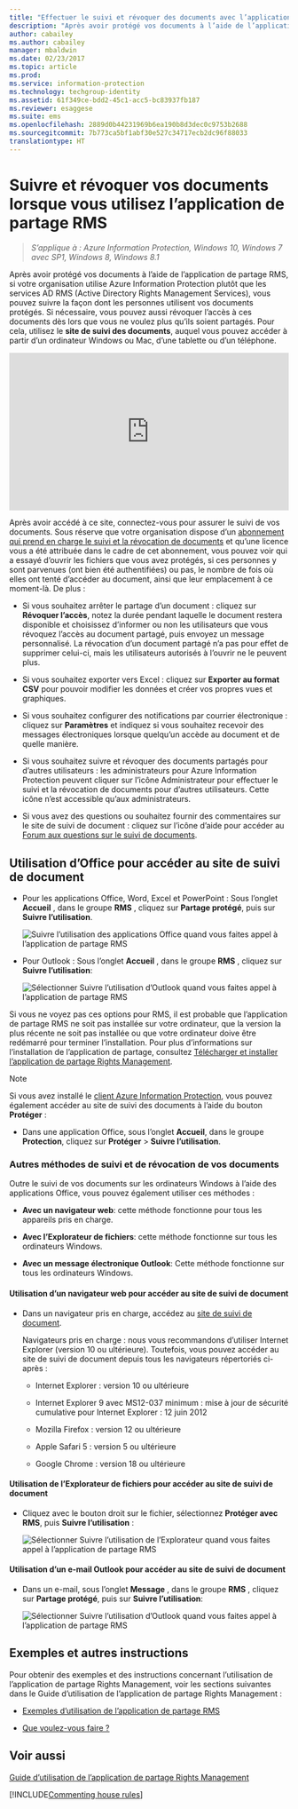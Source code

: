 ```yaml
---
title: "Effectuer le suivi et révoquer des documents avec l’application de partage RMS - AIP"
description: "Après avoir protégé vos documents à l’aide de l’application de partage RMS, vous pouvez voir comment les personnes utilisent vos documents protégés. Si nécessaire, vous pouvez aussi révoquer l’accès à ces documents dès lors que vous ne voulez plus qu’ils soient partagés."
author: cabailey
ms.author: cabailey
manager: mbaldwin
ms.date: 02/23/2017
ms.topic: article
ms.prod: 
ms.service: information-protection
ms.technology: techgroup-identity
ms.assetid: 61f349ce-bdd2-45c1-acc5-bc83937fb187
ms.reviewer: esaggese
ms.suite: ems
ms.openlocfilehash: 2889d0b44231969b6ea190b8d3dec0c9753b2688
ms.sourcegitcommit: 7b773ca5bf1abf30e527c34717ecb2dc96f88033
translationtype: HT
---
```

# <a name="track-and-revoke-your-documents-when-you-use-the-rms-sharing-application"></a>Suivre et révoquer vos documents lorsque vous utilisez l’application de partage RMS

>*S’applique à : Azure Information Protection, Windows 10, Windows 7 avec SP1, Windows 8, Windows 8.1*

Après avoir protégé vos documents à l’aide de l’application de partage RMS, si votre organisation utilise Azure Information Protection plutôt que les services AD RMS (Active Directory Rights Management Services), vous pouvez suivre la façon dont les personnes utilisent vos documents protégés. Si nécessaire, vous pouvez aussi révoquer l’accès à ces documents dès lors que vous ne voulez plus qu’ils soient partagés. Pour cela, utilisez le **site de suivi des documents**, auquel vous pouvez accéder à partir d’un ordinateur Windows ou Mac, d’une tablette ou d’un téléphone.

<div style="padding-top: 56.25%; position: relative; width: 100%;">
<iframe style="position: absolute;top: 0;left: 0;right: 0;bottom: 0;" width="100%" height="100%" src="https://channel9.msdn.com/Series/Information-Protection/Azure-RMS-Document-Tracking-and-Revocation/player" frameborder="0" allowfullscreen></iframe>
</div>

Après avoir accédé à ce site, connectez-vous pour assurer le suivi de vos documents. Sous réserve que votre organisation dispose d’un [abonnement qui prend en charge le suivi et la révocation de documents](https://www.microsoft.com/cloud-platform/azure-information-protection-features) et qu’une licence vous a été attribuée dans le cadre de cet abonnement, vous pouvez voir qui a essayé d’ouvrir les fichiers que vous avez protégés, si ces personnes y sont parvenues (ont bien été authentifiées) ou pas, le nombre de fois où elles ont tenté d’accéder au document, ainsi que leur emplacement à ce moment-là. De plus :

-   Si vous souhaitez arrêter le partage d’un document : cliquez sur **Révoquer l’accès**, notez la durée pendant laquelle le document restera disponible et choisissez d’informer ou non les utilisateurs que vous révoquez l’accès au document partagé, puis envoyez un message personnalisé. La révocation d’un document partagé n’a pas pour effet de supprimer celui-ci, mais les utilisateurs autorisés à l’ouvrir ne le peuvent plus.

-   Si vous souhaitez exporter vers Excel : cliquez sur **Exporter au format CSV** pour pouvoir modifier les données et créer vos propres vues et graphiques.

-   Si vous souhaitez configurer des notifications par courrier électronique : cliquez sur **Paramètres** et indiquez si vous souhaitez recevoir des messages électroniques lorsque quelqu’un accède au document et de quelle manière.

- Si vous souhaitez suivre et révoquer des documents partagés pour d’autres utilisateurs : les administrateurs pour Azure Information Protection peuvent cliquer sur l’icône Administrateur pour effectuer le suivi et la révocation de documents pour d’autres utilisateurs. Cette icône n’est accessible qu’aux administrateurs.

-   Si vous avez des questions ou souhaitez fournir des commentaires sur le site de suivi de document : cliquez sur l’icône d’aide pour accéder au [Forum aux questions sur le suivi de documents](http://go.microsoft.com/fwlink/?LinkId=523977).

## <a name="using-office-to-access-the-document-tracking-site"></a>Utilisation d’Office pour accéder au site de suivi de document

-   Pour les applications Office, Word, Excel et PowerPoint : Sous l’onglet **Accueil** , dans le groupe **RMS** , cliquez sur **Partage protégé**, puis sur **Suivre l’utilisation**.

    ![Suivre l’utilisation des applications Office quand vous faites appel à l’application de partage RMS ](../media/ADRMS_MSRMSApp_OfficeToolbarTrackUsage.png)

-   Pour Outlook : Sous l’onglet **Accueil** , dans le groupe  **RMS** , cliquez sur **Suivre l’utilisation**:

    ![Sélectionner Suivre l’utilisation d’Outlook quand vous faites appel à l’application de partage RMS ](../media/ADRMS_MSRMSApp_OutlookTrackUsage.png)

Si vous ne voyez pas ces options pour RMS, il est probable que l’application de partage RMS ne soit pas installée sur votre ordinateur, que la version la plus récente ne soit pas installée ou que votre ordinateur doive être redémarré pour terminer l’installation. Pour plus d’informations sur l’installation de l’application de partage, consultez [Télécharger et installer l’application de partage Rights Management](install-sharing-app.md).

> [!NOTE] 
> Si vous avez installé le [client Azure Information Protection](../rms-client/info-protect-client.md), vous pouvez également accéder au site de suivi des documents à l’aide du bouton **Protéger** : 
> 
> - Dans une application Office, sous l’onglet **Accueil**, dans le groupe **Protection**, cliquez sur **Protéger** > **Suivre l’utilisation**. 

### <a name="other-ways-to-track-and-revoke-your-documents"></a>Autres méthodes de suivi et de révocation de vos documents
Outre le suivi de vos documents sur les ordinateurs Windows à l’aide des applications Office, vous pouvez également utiliser ces méthodes :

-   **Avec un navigateur web**: cette méthode fonctionne pour tous les appareils pris en charge.

-   **Avec l’Explorateur de fichiers**: cette méthode fonctionne sur tous les ordinateurs Windows.

-   **Avec un message électronique Outlook**: Cette méthode fonctionne sur tous les ordinateurs Windows.

#### <a name="using-a-web-browser-to-access-the-doc-tracking-site"></a>Utilisation d’un navigateur web pour accéder au site de suivi de document

-   Dans un navigateur pris en charge, accédez au [site de suivi de document](http://go.microsoft.com/fwlink/?LinkId=529562).

    Navigateurs pris en charge : nous vous recommandons d’utiliser Internet Explorer (version 10 ou ultérieure). Toutefois, vous pouvez accéder au site de suivi de document depuis tous les navigateurs répertoriés ci-après :

    -   Internet Explorer : version 10 ou ultérieure

    -   Internet Explorer 9 avec MS12-037 minimum : mise à jour de sécurité cumulative pour Internet Explorer : 12 juin 2012

    -   Mozilla Firefox : version 12 ou ultérieure

    -   Apple Safari 5 : version 5 ou ultérieure

    -   Google Chrome : version 18 ou ultérieure

#### <a name="using-file-explorer-to-access-the-doc-tracking-site"></a>Utilisation de l’Explorateur de fichiers pour accéder au site de suivi de document

-   Cliquez avec le bouton droit sur le fichier, sélectionnez **Protéger avec RMS**, puis **Suivre l’utilisation** :

    ![Sélectionner Suivre l’utilisation de l’Explorateur quand vous faites appel à l’application de partage RMS](../media/ADRMS_MSRMSApp_ExplorerTrackUsage.png)

#### <a name="using-an-outlook-email-message-to-access-the-doc-tracking-site"></a>Utilisation d’un e-mail Outlook pour accéder au site de suivi de document

-   Dans un e-mail, sous l’onglet **Message** , dans le groupe  **RMS** , cliquez sur **Partage protégé**, puis sur **Suivre l’utilisation**:

    ![Sélectionner Suivre l’utilisation d’Outlook quand vous faites appel à l’application de partage RMS](../media/ADRMS_MSRMSApp_OutlookMessageTrackUsage.png)

## <a name="examples-and-other-instructions"></a>Exemples et autres instructions
Pour obtenir des exemples et des instructions concernant l’utilisation de l’application de partage Rights Management, voir les sections suivantes dans le Guide d’utilisation de l’application de partage Rights Management :

-   [Exemples d’utilisation de l’application de partage RMS](sharing-app-user-guide.md#examples-for-using-the-rms-sharing-application)

-   [Que voulez-vous faire ?](sharing-app-user-guide.md#what-do-you-want-to-do)

## <a name="see-also"></a>Voir aussi
[Guide d’utilisation de l’application de partage Rights Management](sharing-app-user-guide.md)

[!INCLUDE[Commenting house rules](../includes/houserules.md)]